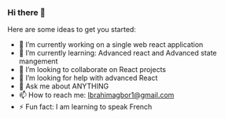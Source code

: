 ### Hi there 👋


Here are some ideas to get you started:

- 🔭 I’m currently working on a single web react application
- 🌱 I’m currently learning: Advanced react and Advanced state mangement
- 👯 I’m looking to collaborate on React projects
- 🤔 I’m looking for help with advanced React
- 💬 Ask me about ANYTHING
- 📫 How to reach me: Ibrahimagbor1@gmail.com
- ⚡ Fun fact: I am learning to speak French

